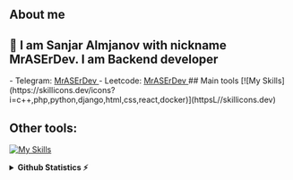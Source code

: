 ## About me
<h2>👋 I am Sanjar Almjanov with nickname MrASErDev.  I am Backend developer </h2>
- Telegram:             <a href="https://t.me/MrASErDev/">MrASErDev </a>
- Leetcode: <a href="https://leetcode.com/u/sanjar2202/">MrASErDev </a> 
## Main tools
[![My Skills](https://skillicons.dev/icons?i=c++,php,python,django,html,css,react,docker)](httpsL//skillicons.dev)

## Other tools:
[![My Skills](https://skillicons.dev/icons?i=git,github,figma,postgresql,sqlite,mysql,vscode,pycharm,anaconda)](httpsL//skillicons.dev)

<details>
  <summary> <b>Github Statistics ⚡ </b> </summary>
    <a href="https://github.com/MrASErDev">
      <p align="left"></p>
      <img src="http://github-profile-summary-cards.vercel.app/api/cards/profile-details?username=MrASErDev&theme=github_dark">
      <img src="http://github-profile-summary-cards.vercel.app/api/cards/stats?username=MrASErDev&theme=github_dark">
</details>

<!--
**MrASErDev/MrASErDev** is a ✨ _special_ ✨ repository because its `README.md` (this file) appears on your GitHub profile.

Here are some ideas to get you started:

- 🔭 I’m currently working on ...
- 🌱 I’m currently learning ...
- 👯 I’m looking to collaborate on ...
- 🤔 I’m looking for help with ...
- 💬 Ask me about ...
- 📫 How to reach me: ...
- 😄 Pronouns: ...
- ⚡ Fun fact: ...
--!>
